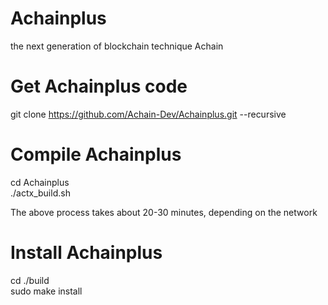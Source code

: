# Achainplus
the next generation of blockchain  technique Achain 

# Get Achainplus code
git clone https://github.com/Achain-Dev/Achainplus.git --recursive

# Compile Achainplus
cd Achainplus  
./actx_build.sh

The above process takes about 20-30 minutes, depending on the network

# Install Achainplus
cd ./build  
sudo make install
